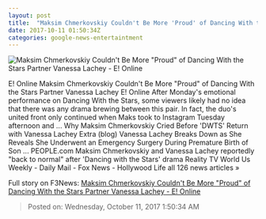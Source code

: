 ```yaml
---
layout: post
title:  "Maksim Chmerkovskiy Couldn't Be More 'Proud' of Dancing With the Stars Partner Vanessa Lachey - E! Online"
date: 2017-10-11 01:50:34Z
categories: google-news-entertaintment
---
```


![Maksim Chmerkovskiy Couldn't Be More "Proud" of Dancing With the Stars Partner Vanessa Lachey - E! Online](http://akns-images.eonline.com/eol_images/Entire_Site/2017910/rs_600x600-171010182612-600-vanessa-lachey-maskim-dwts.jpg?downsize=450:*&crop=450:350;left,top)

E! Online Maksim Chmerkovskiy Couldn't Be More "Proud" of Dancing With the Stars Partner Vanessa Lachey E! Online After Monday's emotional performance on Dancing With the Stars, some viewers likely had no idea that there was any drama brewing between this pair. In fact, the duo's united front only continued when Maks took to Instagram Tuesday afternoon and ... Why Maksim Chmerkovskiy Cried Before 'DWTS' Return with Vanessa Lachey Extra (blog) Vanessa Lachey Breaks Down as She Reveals She Underwent an Emergency Surgery During Premature Birth of Son ... PEOPLE.com Maksim Chmerkovskiy and Vanessa Lachey reportedly "back to normal" after 'Dancing with the Stars' drama Reality TV World Us Weekly - Daily Mail - Fox News - Hollywood Life all 126 news articles »


Full story on F3News: [Maksim Chmerkovskiy Couldn't Be More "Proud" of Dancing With the Stars Partner Vanessa Lachey - E! Online](http://www.f3nws.com/n/dZ4yzG)

> Posted on: Wednesday, October 11, 2017 1:50:34 AM
